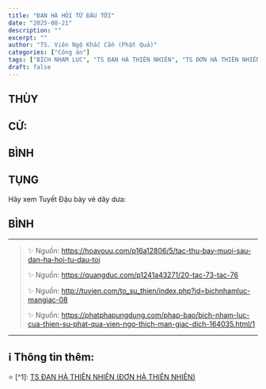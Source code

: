 ```yaml
---
title: "ĐAN HÀ HỎI TỪ ĐÂU TỚI"
date: "2025-08-21"
description: ""
excerpt: ""
author: "TS. Viên Ngộ Khắc Cần (Phật Quả)"
categories: ["Công án"]
tags: ["BÍCH NHAM LỤC", "TS ĐAN HÀ THIÊN NHIÊN", "TS ĐƠN HÀ THIÊN NHIÊN"]
draft: false
---
```


## THÙY

> 

## CỬ:

> 

## BÌNH



## TỤNG

Hãy xem Tuyết Đậu bày vẽ dây dưa:

> 

## BÌNH



***

> ✨ Nguồn:  https://hoavouu.com/p16a12806/5/tac-thu-bay-muoi-sau-dan-ha-hoi-tu-dau-toi
>
> ✨ Nguồn:  https://quangduc.com/p1241a43271/20-tac-73-tac-76
>
> ✨ Nguồn:  http://tuvien.com/to_su_thien/index.php?id=bichnhamluc-mangiac-08
>
> ✨ Nguồn:  https://phatphapungdung.com/phap-bao/bich-nham-luc-cua-thien-su-phat-qua-vien-ngo-thich-man-giac-dich-164035.html/1

***

## ℹ️ Thông tin thêm:

⭐️ [^1]: <a href="https://blog.phapthihoi.org/gt-member/ts-don-ha-thien-nhien/" target="_blank">TS ĐAN HÀ THIÊN NHIÊN (ĐƠN HÀ THIÊN NHIÊN)</a>
